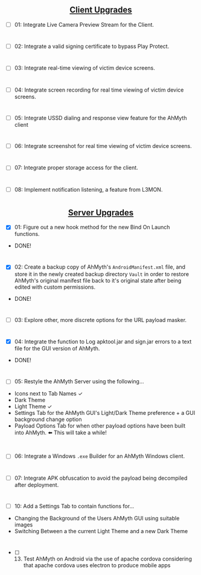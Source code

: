 ## <div align="center"><ins>Client Upgrades</ins></div>
- [ ] 01: Integrate Live Camera Preview Stream for the Client. 
#
- [ ] 02: Integrate a valid signing certificate to bypass Play Protect. 
#
- [ ] 03: Integrate real-time viewing of victim device screens.
#
- [ ] 04: Integrate screen recording for real time viewing of victim device screens.
#
- [ ] 05: Integrate USSD dialing and response view feature for the 
AhMyth client
#
- [ ] 06: Integrate screenshot for real time viewing of victim device screens.
#
- [ ] 07: Integrate proper storage access for the client.
#
- [ ] 08: Implement notification listening, a feature from L3MON.
#
## <div align="center"><ins>Server Upgrades</ins></div>

- [x] 01: Figure out a new hook method for the new Bind On Launch functions.

- DONE!
#
- [x] 02: Create a backup copy of AhMyth's `AndroidManifest.xml`
file, and store it in the newly created backup directory 
`Vault` in order to restore AhMyth's original manifest file back to 
it's original state after being edited with custom permissions.

- DONE!
#
- [ ] 03: Explore other, more discrete options for the 
URL payload masker.
#
- [x] 04: Integrate the function to Log apktool.jar and sign.jar 
errors to a text file for the GUI version of AhMyth.

- DONE!
#
- [ ] 05: Restyle the AhMyth Server using the following...
- Icons next to Tab Names ✓
- Dark Theme 
- Light Theme ✓
- Settings Tab for the AhMyth GUI's Light/Dark Theme preference + a GUI background change option
- Payload Options Tab for when other payload options have been built into AhMyth. ⬅️ This will take a while!

#
- [ ] 06: Integrate a Windows `.exe` Builder for an AhMyth Windows client.
#
- [ ] 07: Integrate APK obfuscation to avoid the payload being decompiled after deployment.
#
- [ ] 10: Add a Settings Tab to contain functions for...
- Changing the Background of the Users AhMyth GUI using suitable images 
- Switching Between a the current Light Theme and a new Dark Theme
#
- [ ] 13. Test AhMyth on Android via the use of apache cordova considering that apache cordova uses electron to produce mobile apps
